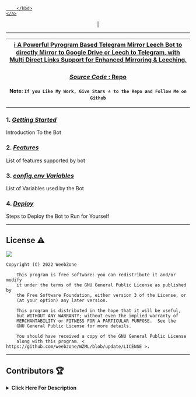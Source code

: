 <p align="center">
    <a href="https://github.com/kingprogrammer1robot/kingprogrammer1robot">
        <kbd>
            
        </kbd>
    </a>
</p>

<p align="center">
<div align=center>|

</div>

----



<div align=center>

ℹ️ A Powerful Pyrogram Based Telegram Mirror Leech Bot to directly Mirror to Google Drive or Leech to Telegram, with Multi Direct Links Support for Enhanced Mirroring & Leeching.|
---|
    
### ***Source Code*** : [Repo](https://github.com/kingprogrammer1robot/kingprogrammer1robot)

#### Note: `If you Like My Work, Give Stars ⭐ to the Repo and Follow Me on Github`
    
----
</div>
</p>

### 1. [***Getting Started***](https://github.com/weebzone/WZML/wiki/Getting-Started)
Introduction To the Bot

### 2. [***Features***](https://github.com/weebzone/WZML/wiki/Features)
List of features supported by bot

### 3. [***config.env Variables***](https://github.com/weebzone/WZML/wiki/Setting-up-the-config.env-file)
List of Variables used by the Bot

### 4. [***Deploy***](https://github.com/weebzone/WZML/wiki/Deployment)
Steps to Deploy the Bot to Run for Yourself

---

## License ⚠️

[![](https://www.gnu.org/graphics/gplv3-with-text-136x68.png)](https://www.gnu.org/licenses/gpl-3.0.html)

```text
Copyright (C) 2022 WeebZone

    This program is free software: you can redistribute it and/or modify
    it under the terms of the GNU General Public License as published by
    the Free Software Foundation, either version 3 of the License, or
    (at your option) any later version.

    This program is distributed in the hope that it will be useful,
    but WITHOUT ANY WARRANTY; without even the implied warranty of
    MERCHANTABILITY or FITNESS FOR A PARTICULAR PURPOSE.  See the
    GNU General Public License for more details.

    You should have received a copy of the GNU General Public License
    along with this program. < https://github.com/weebzone/WZML/blob/update/LICENSE >.
```

---

## Contributors 🏆
<details>
    <summary><b>Click Here For Description</b></summary>

|![](https://avatars.githubusercontent.com/u/113664541)|![](https://avatars.githubusercontent.com/u/105407900)|![](https://avatars.githubusercontent.com/u/94453305)|![](https://avatars.githubusercontent.com/u/77075674)|![](https://avatars.githubusercontent.com/u/56303690)|![](https://avatars.githubusercontent.com/u/91935990)|
|---|---|---|---|---|---|
|[`kingprogrammer1robot`](https://github.com/kingprogrammer1robot)|[`SilentDemonSD`](https://github.com/SilentDemonSD)|[`Ajay Choudhary`](https://github.com/ajay0916)|[`Anasty17`](https://github.com/anasty17)|[`Arshsisodiya`](https://github.com/arshsisodiya/helios-mirror) |[`ToxyTech`](https://github.com/dipeshpatil123)|
| `me` add modules and fixes & many more|Co-Author|Co-Author & Tester|Base Repo|For there BOT_PM and LOG feature| For Task Limit|

</details>
